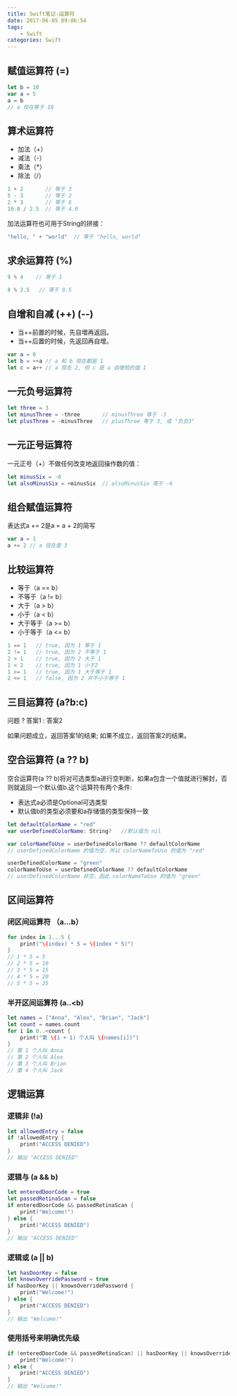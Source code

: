 ```yaml
---
title: Swift笔记-运算符
date: 2017-06-05 09:06:54
tags: 
	- Swift 
categories: Swift 
---
```


## 赋值运算符 (=)

```swift
let b = 10
var a = 5
a = b
// a 现在等于 10
```


## 算术运算符 

* 加法（+）
* 减法（-）
* 乘法（*）
* 除法（/）

```swift
1 + 2       // 等于 3
5 - 3       // 等于 2
2 * 3       // 等于 6
10.0 / 2.5  // 等于 4.0
```

加法运算符也可用于String的拼接：

```swift
"hello, " + "world"  // 等于 "hello, world"
```

<!-- more -->

## 求余运算符 (%)

```swift
9 % 4    // 等于 1
```

```swift
8 % 2.5   // 等于 0.5
```

## 自增和自减 (++) (--)


* 当++前置的时候，先自増再返回。
* 当++后置的时候，先返回再自增。

```swift
var a = 0
let b = ++a // a 和 b 现在都是 1
let c = a++ // a 现在 2, 但 c 是 a 自增前的值 1
```

## 一元负号运算符

```swift
let three = 3
let minusThree = -three       // minusThree 等于 -3
let plusThree = -minusThree   // plusThree 等于 3, 或 "负负3"
```

## 一元正号运算符

一元正号（+）不做任何改变地返回操作数的值：
```swift
let minusSix = -6
let alsoMinusSix = +minusSix  // alsoMinusSix 等于 -6
```

## 组合赋值运算符

表达式a += 2是a = a + 2的简写

```swift
var a = 1
a += 2 // a 现在是 3
```

## 比较运算符

* 等于（a == b）
* 不等于（a != b）
* 大于（a > b）
* 小于（a < b）
* 大于等于（a >= b）
* 小于等于（a <= b）

```swift
1 == 1   // true, 因为 1 等于 1
2 != 1   // true, 因为 2 不等于 1
2 > 1    // true, 因为 2 大于 1
1 < 2    // true, 因为 1 小于2
1 >= 1   // true, 因为 1 大于等于 1
2 <= 1   // false, 因为 2 并不小于等于 1
```

## 三目运算符 (a?b:c)

问题 ? 答案1 : 答案2

如果问题成立，返回答案1的结果; 如果不成立，返回答案2的结果。

## 空合运算符 (a ?? b)

空合运算符(a ?? b)将对可选类型a进行空判断，如果a包含一个值就进行解封，否则就返回一个默认值b.这个运算符有两个条件:

* 表达式a必须是Optional可选类型
* 默认值b的类型必须要和a存储值的类型保持一致

```swift
let defaultColorName = "red"
var userDefinedColorName: String?   //默认值为 nil

var colorNameToUse = userDefinedColorName ?? defaultColorName
// userDefinedColorName 的值为空，所以 colorNameToUse 的值为 "red"

```

```swift
userDefinedColorName = "green"
colorNameToUse = userDefinedColorName ?? defaultColorName
// userDefinedColorName 非空，因此 colorNameToUse 的值为 "green"
```

## 区间运算符

### 闭区间运算符 （a...b）

```swift
for index in 1...5 {
    print("\(index) * 5 = \(index * 5)")
}
// 1 * 5 = 5
// 2 * 5 = 10
// 3 * 5 = 15
// 4 * 5 = 20
// 5 * 5 = 25
```

### 半开区间运算符 (a..<b)

```swift
let names = ["Anna", "Alex", "Brian", "Jack"]
let count = names.count
for i in 0..<count {
    print("第 \(i + 1) 个人叫 \(names[i])")
}
// 第 1 个人叫 Anna
// 第 2 个人叫 Alex
// 第 3 个人叫 Brian
// 第 4 个人叫 Jack
```

## 逻辑运算

### 逻辑非 (!a)
```swift
let allowedEntry = false
if !allowedEntry {
    print("ACCESS DENIED")
}
// 输出 "ACCESS DENIED"
```

### 逻辑与 (a && b)
```swift
let enteredDoorCode = true
let passedRetinaScan = false
if enteredDoorCode && passedRetinaScan {
    print("Welcome!")
} else {
    print("ACCESS DENIED")
}
// 输出 "ACCESS DENIED"
```

### 逻辑或 (a || b)
```swift
let hasDoorKey = false
let knowsOverridePassword = true
if hasDoorKey || knowsOverridePassword {
    print("Welcome!")
} else {
    print("ACCESS DENIED")
}
// 输出 "Welcome!"
```

### 使用括号来明确优先级

```swift
if (enteredDoorCode && passedRetinaScan) || hasDoorKey || knowsOverridePassword {
    print("Welcome!")
} else {
    print("ACCESS DENIED")
}
// 输出 "Welcome!"
```
